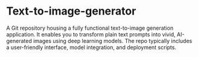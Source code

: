 # Text-to-image-generator
A Git repository housing a fully functional text-to-image generation application. It enables you to transform plain text prompts into vivid, AI-generated images using deep learning models. The repo typically includes a user-friendly interface, model integration, and deployment scripts.
